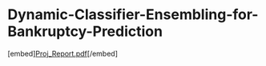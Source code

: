 # Dynamic-Classifier-Ensembling-for-Bankruptcy-Prediction
[embed][Proj_Report.pdf](https://github.com/EziGo96/Dynamic-Classifier-Ensembling-for-Bankruptcy-Prediction/files/10430700/Proj_Report.pdf)[/embed]
